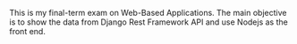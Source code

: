 This is my final-term exam on Web-Based Applications. The main objective is to show the data from Django Rest Framework API and use Nodejs as the front end.
